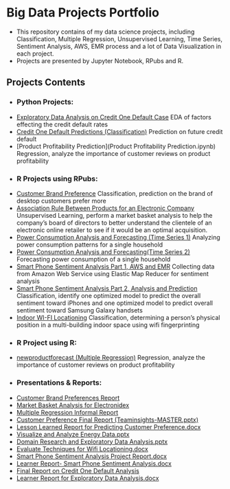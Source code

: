 # Big Data Projects Portfolio

* This repository contains of my data science projects, including Classification, Multiple Regression, Unsupervised Learning, Time Series, Sentiment Analysis, AWS, EMR process and a lot of Data Visualization in each project.
* Projects are presented by Jupyter Notebook, RPubs and R.

## Projects Contents

- ### Python Projects:
* [Exploratory Data Analysis on Credit One Default Case](EDA-C5T2.ipynb) EDA of factors effecting the credit default rates
* [Credit One Default Predictions (Classification)](Credit_One_Classification.ipynb) Prediction on future credit default
* [Product Profitability Prediction](Product Profitability Prediction.ipynb) Regression, analyze the importance of customer reviews on product profitability

- ### R Projects using RPubs:	
* [Customer Brand Preference](http://rpubs.com/linlinmao/brandpreference) Classification, prediction on the brand of desktop customers prefer more
* [Association Rule Between Products for an Electronic Company](http://rpubs.com/linlinmao/559584) Unsupervised Learning, perform a market basket analysis to help the company’s board of directors to better understand the clientele of an electronic online retailer to see if it would be an optimal acquisition.
* [Power Consumption Analysis and Forecasting (Time Series 1)](http://rpubs.com/linlinmao/time_series_1) Analyzing power consumption patterns for a single household 
* [Power Consumption Analysis and Forecasting(Time Series 2)](http://rpubs.com/linlinmao/time_series_2) Forecasting power consumption of a single household
* [Smart Phone Sentiment Analysis Part 1, AWS and EMR](http://rpubs.com/linlinmao/sentiment_analysis_1) Collecting data from Amazon Web Service using Elastic Map Reducer for sentiment analysis
* [Smart Phone Sentiment Analysis Part 2, Analysis and Prediction](http://rpubs.com/linlinmao/558226) Classification, identify one optimized model to predict the overall sentiment toward iPhones and one optimized model to predict overall sentiment toward Samsung Galaxy handsets
* [Indoor WI-FI Locationing](http://rpubs.com/linlinmao/indoor_wifi_locationing) Classification, determining a person’s physical position in a multi-building indoor space using wifi fingerprinting

- ### R Project using R:
* [newproductforecast (Multiple Regression)](newproductforecast.R) Regression, analyze the importance of customer reviews on product profitability

- ### Presentations & Reports:
* [Customer Brand Preferences Report](Customer%20Brand%20Preferences%20Report.docx)
* [Market Basket Analysis for Electronidex](Market%20Basket%20Analysis%20for%20Electronidex.docx)
* [Multiple Regression Informal Report](Multiple%20Regression%20Informal%20Report.docx)
* [Customer Preference Final Report (Teaminsights-MASTER.pptx)](C2T5-TeamInsights-MASTER.pptx)
* [Lesson Learned Report for Predicting Customer Preference.docx](Lesson%20Learned%20Report%20for%20Predicting%20Customer%20Preference.docx----Final%20Web%20Version.docx)
* [Visualize and Analyze Energy Data.pptx](Visualize%20and%20Analyze%20Energy%20Data.pptx)
* [Domain Research and Exploratory Data Analysis.pptx](Domain%20Research%20and%20Exploratory%20Data%20Analysis.pptx)
* [Evaluate Techniques for Wifi Locationing.docx](Evaluate%20Techniques%20for%20Wifi%20Locationing.docx)
* [Smart Phone Sentiment Analysis Project Report.docx](Sentiment%20Analysis%20Project%20Report.docx)
* [Learner Report- Smart Phone Sentiment Analysis.docx](Learner%20Report-%20Sentiment%20Analysis.docx)
* [Final Report on Credit One Default Analysis](Final%20Report%20on%20Credit%20One%20Default%20Analysis.docx)
* [Learner Report for Exploratory Data Analysis.docx](Learner%20Report%20for%20Exploratory%20Data%20Analysis.docx)









 



